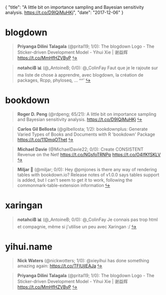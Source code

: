 {
  "title": "A little bit on importance sampling and Bayesian sensitivity analysis. https://t.co/D9IQjMuHKj",
  "date": "2017-12-06"
}

# blogdown

> **Priyanga Dilini Talagala** (@prital19; 1/0): The blogdown Logo - The Sticker-driven Development Model - Yihui Xie | 谢益辉 https://t.co/MmHfHZVByP  [&#8618;](https://twitter.com/xieyihui/status/937959386785255424)

<!-- -->


> **notahciB 📊** (@_AntoineB; 0/0): @_ColinFay Faut que je le rajoute sur ma liste de chose à apprendre, avec blogdown, la création de packages, Rcpp, phyloseq, ... ^^'  [&#8618;](https://twitter.com/xieyihui/status/938036881215893505)

<!-- -->


# bookdown

> **Roger D. Peng** (@rdpeng; 65/21): A little bit on importance sampling and Bayesian sensitivity analysis. https://t.co/D9IQjMuHKj  [&#8618;](https://twitter.com/xieyihui/status/937913756113297408)

<!-- -->


> **Carlos Gil Bellosta** (@gilbellosta; 1/2): bookdownplus: Generate Varied Types of Books and Documents with R 'bookdown' Package https://t.co/11DmqOThet  [&#8618;](https://twitter.com/xieyihui/status/937985906715299840)

<!-- -->


> **Michael Davie** (@MichaelDavie22; 0/0): Create CONSISTENT Revenue on the Net!
https://t.co/NGsfoTRNPp https://t.co/O4IfKfSKLV  [&#8618;](https://twitter.com/xieyihui/status/938002027182985216)

<!-- -->


> **Miljar 🐳** (@miljar; 0/0): Hey @pmjones is there any way of rendering tables with bookdown.io? Release notes of v1.0.0 says tables support is added, but I can't seem to get it to work, following the commonmark-table-extension information  [&#8618;](https://twitter.com/xieyihui/status/937954825685348352)

<!-- -->


# xaringan

> **notahciB 📊** (@_AntoineB; 0/0): @_ColinFay Je connais pas trop html et compagnie, même si j'utilise un peu avec Xaringan :/  [&#8618;](https://twitter.com/xieyihui/status/938034269901000704)

<!-- -->


# yihui.name

> **Nick Waters** (@nickwotters; 1/0): @xieyihui has done something amazing again: https://t.co/TFIUjlEAJa  [&#8618;](https://twitter.com/xieyihui/status/938094070496419840)

<!-- -->


> **Priyanga Dilini Talagala** (@prital19; 1/0): The blogdown Logo - The Sticker-driven Development Model - Yihui Xie | 谢益辉 https://t.co/MmHfHZVByP  [&#8618;](https://twitter.com/xieyihui/status/937959386785255424)

<!-- -->


